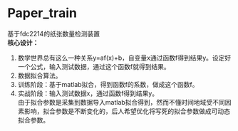 # Paper_train
基于fdc2214的纸张数量检测装置  
**核心设计：**  
1. 数学世界总有这么一种关系y=af(x)+b，自变量x通过函数f得到结果y。设定好一个公式，输入测试数据，通过这个函数f就得到结果。  
2. 数据拟合算法。  
1. 训练阶段：基于matlab拟合，得到函数f的系数，做成这个函数f。 
2. 实战阶段：输入测试数据x，通过函数f得到结果y。  
由于拟合参数是采集到数据导入matlab拟合得到，然而不懂时间地域受不同因素影响，拟合参数是不断变化的，后人希望优化将写死的拟合参数做成可动态拟合参数。
